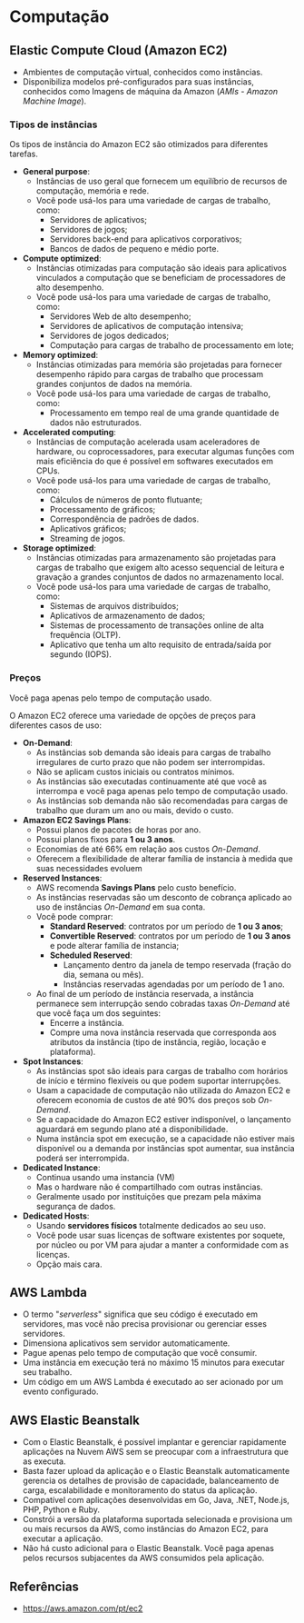 # Computação

## Elastic Compute Cloud (Amazon EC2)

- Ambientes de computação virtual, conhecidos como instâncias.
- Disponibiliza modelos pré-configurados para suas instâncias, conhecidos como Imagens de máquina da Amazon (_AMIs - Amazon Machine Image_).

### Tipos de instâncias

Os tipos de instância do Amazon EC2 são otimizados para diferentes tarefas.

- **General purpose**:
    - Instâncias de uso geral que fornecem um equilíbrio de recursos de computação, memória e rede.
    - Você pode usá-los para uma variedade de cargas de trabalho, como:
        - Servidores de aplicativos;
        - Servidores de jogos;
        - Servidores back-end para aplicativos corporativos;
        - Bancos de dados de pequeno e médio porte.
- **Compute optimized**:
    - Instâncias otimizadas para computação são ideais para aplicativos vinculados a computação que se beneficiam de processadores de alto desempenho.
    - Você pode usá-los para uma variedade de cargas de trabalho, como:
        - Servidores Web de alto desempenho;
        - Servidores de aplicativos de computação intensiva;
        - Servidores de jogos dedicados;
        - Computação para cargas de trabalho de processamento em lote;
- **Memory optimized**:
    - Instâncias otimizadas para memória são projetadas para fornecer desempenho rápido para cargas de trabalho que processam grandes conjuntos de dados na memória.
    - Você pode usá-los para uma variedade de cargas de trabalho, como:
        - Processamento em tempo real de uma grande quantidade de dados não estruturados.
- **Accelerated computing**:
    - Instâncias de computação acelerada usam aceleradores de hardware, ou coprocessadores, para executar algumas funções com mais eficiência do que é possível em softwares executados em CPUs.
    - Você pode usá-los para uma variedade de cargas de trabalho, como:
        - Cálculos de números de ponto flutuante;
        - Processamento de gráficos;
        - Correspondência de padrões de dados.
        - Aplicativos gráficos;
        - Streaming de jogos.
- **Storage optimized**:
    - Instâncias otimizadas para armazenamento são projetadas para cargas de trabalho que exigem alto acesso sequencial de leitura e gravação a grandes conjuntos de dados no armazenamento local.
    - Você pode usá-los para uma variedade de cargas de trabalho, como:
        - Sistemas de arquivos distribuídos;
        - Aplicativos de armazenamento de dados;
        - Sistemas de processamento de transações online de alta frequência (OLTP).
        - Aplicativo que tenha um alto requisito de entrada/saída por segundo (IOPS).

### Preços

Você paga apenas pelo tempo de computação usado.

O Amazon EC2 oferece uma variedade de opções de preços para diferentes casos de uso:

- **On-Demand**:
    - As instâncias sob demanda são ideais para cargas de trabalho irregulares de curto prazo que não podem ser interrompidas.
    - Não se aplicam custos iniciais ou contratos mínimos.
    - As instâncias são executadas continuamente até que você as interrompa e você paga apenas pelo tempo de computação usado.
    - As instâncias sob demanda não são recomendadas para cargas de trabalho que duram um ano ou mais, devido o custo.
- **Amazon EC2 Savings Plans**:
    - Possui planos de pacotes de horas por ano.
    - Possui planos fixos para **1 ou 3 anos**.
    - Economias de até 66% em relação aos custos _On-Demand_.
    - Oferecem a flexibilidade de alterar família de instancia à medida que suas necessidades evoluem
- **Reserved Instances**:
    - AWS recomenda **Savings Plans** pelo custo benefício.
    - As instâncias reservadas são um desconto de cobrança aplicado ao uso de instâncias _On-Demand_ em sua conta.
    - Você pode comprar:
        - **Standard Reserved**: contratos por um período de **1 ou 3 anos**;
        - **Convertible Reserved**: contratos por um período de **1 ou 3 anos** e pode alterar família de instancia;
        - **Scheduled Reserved**:
            - Lançamento dentro da janela de tempo reservada (fração do dia, semana ou mês).
            - Instâncias reservadas agendadas por um período de 1 ano.
    - Ao final de um período de instância reservada, a instância permanece sem interrupção sendo cobradas taxas _On-Demand_ até que você faça um dos seguintes:
        - Encerre a instância.
        - Compre uma nova instância reservada que corresponda aos atributos da instância (tipo de instância, região, locação e plataforma).
- **Spot Instances**:
    - As instâncias spot são ideais para cargas de trabalho com horários de início e término flexíveis ou que podem suportar interrupções.
    - Usam a capacidade de computação não utilizada do Amazon EC2 e oferecem economia de custos de até 90% dos preços sob _On-Demand_.
    - Se a capacidade do Amazon EC2 estiver indisponível, o lançamento aguardará em segundo plano até a disponibilidade.
    - Numa instância spot em execução, se a capacidade não estiver mais disponível ou a demanda por instâncias spot aumentar, sua instância poderá ser interrompida.
- **Dedicated Instance**:
    - Continua usando uma instancia (VM)
    - Mas o hardware não é compartilhado com outras instâncias.
    - Geralmente usado por instituições que prezam pela máxima segurança de dados.
- **Dedicated Hosts**:
    - Usando **servidores físicos** totalmente dedicados ao seu uso.
    - Você pode usar suas licenças de software existentes por soquete, por núcleo ou por VM para ajudar a manter a conformidade com as licenças.
    - Opção mais cara.

## AWS Lambda

- O termo "_serverless_" significa que seu código é executado em servidores, mas você não precisa provisionar ou gerenciar esses servidores.
- Dimensiona aplicativos sem servidor automaticamente.
- Pague apenas pelo tempo de computação que você consumir.
- Uma instância em execução terá no máximo 15 minutos para executar seu trabalho.
- Um código em um AWS Lambda é executado ao ser acionado por um evento configurado.

## AWS Elastic Beanstalk

- Com o Elastic Beanstalk, é possível implantar e gerenciar rapidamente aplicações na Nuvem AWS sem se preocupar com a infraestrutura que as executa.
- Basta fazer upload da aplicação e o Elastic Beanstalk automaticamente gerencia os detalhes de provisão de capacidade, balanceamento de carga, escalabilidade e monitoramento do status da aplicação.
- Compatível com aplicações desenvolvidas em Go, Java, .NET, Node.js, PHP, Python e Ruby.
- Constrói a versão da plataforma suportada selecionada e provisiona um ou mais recursos da AWS, como instâncias do Amazon EC2, para executar a aplicação.
- Não há custo adicional para o Elastic Beanstalk. Você paga apenas pelos recursos subjacentes da AWS consumidos pela aplicação.

## Referências

- <https://aws.amazon.com/pt/ec2>
